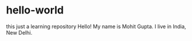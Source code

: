 # hello-world
this just a learning repository
Hello! My name is Mohit Gupta. I live in India, New Delhi.
